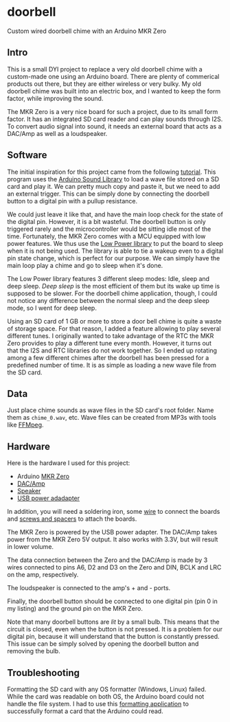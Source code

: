 # doorbell
Custom wired doorbell chime with an Arduino MKR Zero

## Intro

This is a small DYI project to replace a very old doorbell chime with
a custom-made one using an Arduino board. There are plenty of commerical
products out there, but they are either wireless or very bulky. My old
doorbell chime was built into an electric box, and I wanted to keep
the form factor, while improving the sound.

The MKR Zero is a very nice board for such a project, due to its small
form factor. It has an
integrated SD card reader and can play sounds through I2S.
To convert audio signal into sound, it needs an external board that
acts as a DAC/Amp as well as a loudspeaker.

## Software

The initial
inspiration for this project came from the following
[tutorial](https://www.arduino.cc/en/Tutorial/ArduinoSoundWavePlayback). This
program uses the [Arduino Sound
Library](https://www.arduino.cc/en/Reference/ArduinoSound) to load a
wave file stored on a SD card and play it. We can pretty much copy and
paste it, but we need to add an external trigger. This can be simply
done by connecting the doorbell button to a digital pin with a pullup
resistance.

We could just leave it like that, and have the main loop check for the
state of the digital pin. However, it is a bit wasteful. The doorbell
button is only triggered rarely and the microcontroller would be
sitting idle most of the time. Fortunately, the MKR Zero comes with a
MCU equipped with low power features. We thus use the [Low Power
library](https://www.arduino.cc/en/Reference/ArduinoLowPower) to put
the board to sleep when it is not being used. The library is able to
tie a wakeup even to a digital pin state change, which is perfect for
our purpose. We can simply have the main loop play a chime and go to
sleep when it's done.

The Low Power library features 3 different sleep modes: Idle, sleep
and deep sleep. *Deep sleep* is the most efficient of them but its
wake up time is supposed to be slower. For the doorbell chime
application, though, I could not notice any difference between the
normal sleep and the deep sleep mode, so I went for deep sleep.

Using an SD card of 1 GB or more to store a door bell chime is quite a
waste of storage space. For that reason, I added a feature allowing to
play several different tunes. I originally wanted to take advantage of
the RTC the MKR Zero provides to play a different tune every
month. However, it turns out that the I2S and RTC libraries do not
work together. So I ended up rotating among a few different chimes
after the doorbell has been pressed for a predefined number of
time. It is as simple as loading a new wave file from the SD card.

## Data

Just place chime sounds as wave files in the SD card's root
folder. Name them as `chime_0.wav`, etc. Wave files can be created
from MP3s with tools like [FFMpeg](https://ffmpeg.org).

## Hardware
Here is the hardware I used for this project:
* Arduino [MKR Zero](https://store.arduino.cc/usa/arduino-mkrzero)
* [DAC/Amp](https://learn.adafruit.com/adafruit-max98357-i2s-class-d-mono-amp)
* [Speaker](https://www.adafruit.com/product/1314)
* [USB power adadapter](https://www.digikey.com/product-detail/en/phihong-usa/PSA05A-050QL6-H/993-1327-ND/5418479)

In addition, you will need a soldering iron, some
[wire](https://www.amazon.com/s?k=electrical+wire+arduino&ref=nb_sb_noss_2)
to connect the boards and [screws and
spacers](https://www.amazon.com/Sutemribor-Female-Spacer-Standoff-Assortment/dp/B075K3QBMX/ref=sr_1_2?dchild=1&keywords=m2.5+screws+spacers&qid=1594096190&sr=8-2)
to attach the boards.

The MKR Zero is powered by the USB power adapter. The DAC/Amp takes
power from the MKR Zero 5V output. It also works with 3.3V, but will
result in lower volume.

The data connection between the Zero and the DAC/Amp is made by 3
wires connected to pins A6, D2 and D3 on the Zero and DIN, BCLK and
LRC on the amp, respectively.

The loudspeaker is connected to the amp's + and - ports.

Finally, the doorbell button should be connected to one digital pin
(pin 0 in my listing) and the ground pin on the MKR Zero.

Note that many doorbell buttons are *lit* by a small bulb. This means
that the circuit is closed, even when the button is not pressed. It is
a problem for our digital pin, because it will understand that the
button is constantly pressed. This issue can be simply solved by
opening the doorbell button and removing the bulb.


## Troubleshooting
Formatting the SD card with any OS formatter (Windows, Linux)
failed. While the card was readable on both OS, the Arduino board
could not handle the file system. I had to use this [formatting
application](https://www.sdcard.org/downloads/formatter/) to
successfully format a card that the Arduino could read.
